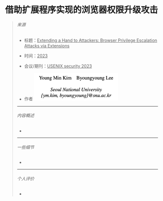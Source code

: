 # 借助扩展程序实现的浏览器权限升级攻击

> ###### 来源
>
> - 标题：<u>Extending a Hand to Attackers: Browser Privilege Escalation Attacks via Extensions</u>
>
> - 时间：<u>2023</u>
>
> - 会议/期刊：<u>USENIX security 2023</u>
>
> - 作者
>     <left><img src="all_Attachments/image-20230912190644435.png" alt="image-20230912190644435" style="zoom:33%;" />
>
> ---
>
> ###### 内容概述
>
> - 
>
> ---
>
> ###### 一些细节
>
> - 
>
> ---
>
> ###### 个人评价
>
> - 